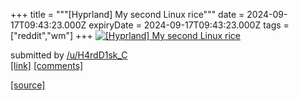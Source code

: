 +++
title = """[Hyprland] My second Linux rice"""
date = 2024-09-17T09:43:23.000Z
expiryDate = 2024-09-17T09:43:23.000Z
tags = ["reddit","wm"]
+++
[![[Hyprland] My second Linux rice](https://preview.redd.it/kaypmyxpbcpd1.png?width=640&crop=smart&auto=webp&s=97ae2e0cef967a95ad3894e1a68a7e1d9a784bb7 "[Hyprland] My second Linux rice")](https://www.reddit.com/r/unixporn/comments/1fiuv6j/hyprland_my_second_linux_rice/)

submitted by [/u/H4rdD1sk\_C](https://www.reddit.com/user/H4rdD1sk_C)  
[\[link\]](https://i.redd.it/kaypmyxpbcpd1.png) [\[comments\]](https://www.reddit.com/r/unixporn/comments/1fiuv6j/hyprland_my_second_linux_rice/)

[[source]](https://www.reddit.com/r/unixporn/comments/1fiuv6j/hyprland_my_second_linux_rice/)
